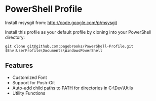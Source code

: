 PowerShell Profile
==================

Install msysgit from: http://code.google.com/p/msysgit

Install this profile as your default profile by cloning into your 
PowerShell directory:

```
git clone git@github.com:pagebrooks/PowerShell-Profile.git $Env:UserProfile\Documents\WindowsPowerShell
```

Features
--------
- Customized Font
- Support for Posh-Git
- Auto-add child paths to PATH for directories in C:\Dev\Utils
- Utility Functions
